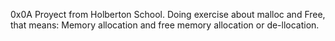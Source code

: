0x0A Proyect from Holberton School. Doing exercise about malloc and Free, that
means: Memory allocation and free memory allocation or de-llocation.